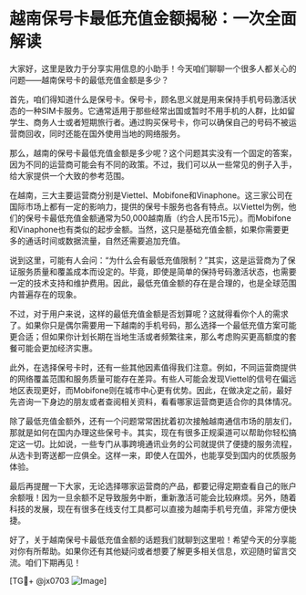# 越南保号卡最低充值金额揭秘：一次全面解读

大家好，这里是致力于分享实用信息的小助手！今天咱们聊聊一个很多人都关心的问题——越南保号卡的最低充值金额是多少？

首先，咱们得知道什么是保号卡。保号卡，顾名思义就是用来保持手机号码激活状态的一种SIM卡服务。它通常适用于那些经常出国或暂时不用手机的人群，比如留学生、商务人士或者短期旅行者。通过购买保号卡，你可以确保自己的号码不被运营商回收，同时还能在国外使用当地的网络服务。

那么，越南的保号卡最低充值金额是多少呢？这个问题其实没有一个固定的答案，因为不同的运营商可能会有不同的政策。不过，我们可以从一些常见的例子入手，给大家提供一个大致的参考范围。

在越南，三大主要运营商分别是Viettel、Mobifone和Vinaphone。这三家公司在国际市场上都有一定的影响力，提供的保号卡服务也各有特点。以Viettel为例，他们的保号卡最低充值金额通常为50,000越南盾（约合人民币15元）。而Mobifone和Vinaphone也有类似的起步金额。当然，这只是基础充值金额，如果你需要更多的通话时间或数据流量，自然还需要追加充值。

说到这里，可能有人会问：“为什么会有最低充值限制？”其实，这是运营商为了保证服务质量和覆盖成本而设定的。毕竟，即使是简单的保持号码激活状态，也需要一定的技术支持和维护费用。因此，最低充值金额的存在是合理的，也是全球范围内普遍存在的现象。

不过，对于用户来说，这样的最低充值金额是否划算呢？这就得看你个人的需求了。如果你只是偶尔需要用一下越南的手机号码，那么选择一个最低充值方案可能更合适；但如果你计划长期在当地生活或者频繁往来，那么考虑购买更高额度的套餐可能会更加经济实惠。

此外，在选择保号卡时，还有一些其他因素值得我们注意。例如，不同运营商提供的网络覆盖范围和服务质量可能存在差异。有些人可能会发现Viettel的信号在偏远地区表现更好，而Mobifone则在城市中心更有优势。因此，在做决定之前，最好先咨询一下身边的朋友或者查阅相关资料，看看哪家运营商更适合你的具体情况。

除了最低充值金额外，还有一个问题常常困扰着初次接触越南通信市场的朋友们，那就是如何在国内办理这些保号卡。其实，现在有很多正规渠道可以帮助你轻松搞定这一切。比如说，一些专门从事跨境通讯业务的公司就提供了便捷的服务流程，从选卡到寄送都一应俱全。这样一来，即使人在国外，也能享受到国内的优质服务体验。

最后再提醒一下大家，无论选择哪家运营商的产品，都要记得定期查看自己的账户余额哦！因为一旦余额不足导致服务中断，重新激活可能会比较麻烦。另外，随着科技的发展，现在有很多在线支付工具都可以直接为越南手机号充值，非常方便快捷。

好了，关于越南保号卡最低充值金额的话题我们就聊到这里啦！希望今天的分享能对你有所帮助。如果你还有其他疑问或者想要了解更多相关信息，欢迎随时留言交流。咱们下期再见！

[TG💪+ @jx0703 ![Image](https://github.com/user-attachments/assets/dbca1d08-cadb-493c-b0ec-ad6f7a83f270)]
